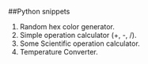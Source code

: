 ##Python snippets
1. Random hex color generator.
2. Simple operation calculator (+, -, /).
3. Some Scientific operation calculator.
4. Temperature Converter. 
